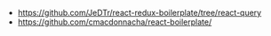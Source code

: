 


- https://github.com/JeDTr/react-redux-boilerplate/tree/react-query
- https://github.com/cmacdonnacha/react-boilerplate/
